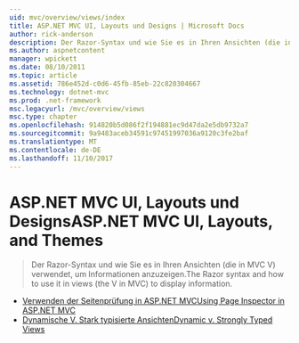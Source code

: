 ```yaml
---
uid: mvc/overview/views/index
title: ASP.NET MVC UI, Layouts und Designs | Microsoft Docs
author: rick-anderson
description: Der Razor-Syntax und wie Sie es in Ihren Ansichten (die in MVC V) verwendet, um Informationen anzuzeigen.
ms.author: aspnetcontent
manager: wpickett
ms.date: 08/10/2011
ms.topic: article
ms.assetid: 786e452d-c0d6-45fb-85eb-22c820304667
ms.technology: dotnet-mvc
ms.prod: .net-framework
msc.legacyurl: /mvc/overview/views
msc.type: chapter
ms.openlocfilehash: 914820b5d086f2f194881ec9d47da2e5db9732a7
ms.sourcegitcommit: 9a9483aceb34591c97451997036a9120c3fe2baf
ms.translationtype: MT
ms.contentlocale: de-DE
ms.lasthandoff: 11/10/2017
---
```

<a name="aspnet-mvc-ui-layouts-and-themes"></a><span data-ttu-id="7f210-103">ASP.NET MVC UI, Layouts und Designs</span><span class="sxs-lookup"><span data-stu-id="7f210-103">ASP.NET MVC UI, Layouts, and Themes</span></span>
====================
> <span data-ttu-id="7f210-104">Der Razor-Syntax und wie Sie es in Ihren Ansichten (die in MVC V) verwendet, um Informationen anzuzeigen.</span><span class="sxs-lookup"><span data-stu-id="7f210-104">The Razor syntax and how to use it in views (the V in MVC) to display information.</span></span>


- [<span data-ttu-id="7f210-105">Verwenden der Seitenprüfung in ASP.NET MVC</span><span class="sxs-lookup"><span data-stu-id="7f210-105">Using Page Inspector in ASP.NET MVC</span></span>](using-page-inspector-in-aspnet-mvc.md)
- [<span data-ttu-id="7f210-106">Dynamische V. Stark typisierte Ansichten</span><span class="sxs-lookup"><span data-stu-id="7f210-106">Dynamic v. Strongly Typed Views</span></span>](dynamic-v-strongly-typed-views.md)
